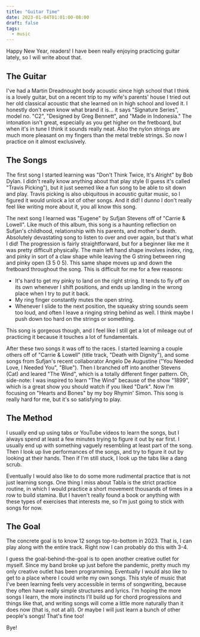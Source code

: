 ```yaml
---
title: "Guitar Time"
date: 2023-01-04T01:01:00-08:00
draft: false
tags:
  - music
---
```


Happy New Year, readers! I have been really enjoying practicing guitar lately, so I will write about that.

## The Guitar

I've had a Martin Dreadnought body acoustic since high school that I think is a lovely guitar, but on a recent trip to my wife's parents' house I tried out her old classical acoustic that she learned on in high school and loved it. I honestly don't even know what brand it is... it says "Signature Series", model no. "C2", "Designed by Greg Bennett", and "Made in Indonesia." The intonation isn't great, especially as you get higher on the fretboard, but when it's in tune I think it sounds really neat. Also the nylon strings are much more pleasant on my fingers than the metal treble strings. So now I practice on it almost exclusively.

## The Songs

The first song I started learning was "Don't Think Twice, It's Alright" by Bob Dylan. I didn't really know anything about that play style (I guess it's called "Travis Picking"), but it just seemed like a fun song to be able to sit down and play. Travis picking is also ubiquitous in acoustic guitar music, so I figured it would unlock a lot of other songs. And it did! I dunno I don't really feel like writing more about it, you all know this song.

The next song I learned was "Eugene" by Sufjan Stevens off of "Carrie & Lowell". Like much of this album, this song is a haunting reflection on Sufjan's childhood, relationship with his parents, and mother's death. Absolutely devastating song to listen to over and over again, but that's what I did! The progression is fairly straightforward, but for a beginner like me it was pretty difficult physically. The main left hand shape involves index, ring, and pinky in sort of a claw shape while leaving the G string between ring and pinky open (3 5 0 5). This same shape moves up and down the fretboard throughout the song. This is difficult for me for a few reasons:

- It's hard to get my pinky to land on the right string. It tends to fly off on its own whenever I shift positions, and ends up landing in the wrong place when I try to put it back.
- My ring finger constantly mutes the open string.
- Whenever I slide to the next position, the squeaky string sounds seem too loud, and often I leave a ringing string behind as well. I think maybe I push down too hard on the strings or something.

This song is gorgeous though, and I feel like I still get a lot of mileage out of practicing it because it touches a lot of fundamentals.

After these two songs it was off to the races. I started learning a couple others off of "Carrie & Lowell" (title track, "Death with Dignity"), and some songs from Sufjan's recent collaborator Angelo De Augustine ("You Needed Love, I Needed You", "Blue"). Then I branched off into another Stevens (Cat) and leared "The Wind", which is a totally different finger pattern. Oh, side-note: I was inspired to learn "The Wind" because of the show "1899", which is a great show you should watch if you liked "Dark". Now I'm focusing on "Hearts and Bones" by my boy Rhymin' Simon. This song is really hard for me, but it's so satisfying to play.

## The Method

I usually end up using tabs or YouTube videos to learn the songs, but I always spend at least a few minutes trying to figure it out by ear first. I usually end up with something vaguely resembling at least part of the song. Then I look up live performances of the songs, and try to figure it out by looking at their hands. Then if I'm still stuck, I look up the tabs like a dang scrub.

Eventually I would also like to do some more rudimental practice that is not just learning songs. One thing I miss about Tabla is the strict practice routine, in which I would practice a short movement thousands of times in a row to build stamina. But I haven't really found a book or anything with these types of exercises that interests me, so I'm just going to stick with songs for now.

## The Goal

The concrete goal is to know 12 songs top-to-bottom in 2023. That is, I can play along with the entire track. Right now I can probably do this with 3-4.

I guess the goal-behind-the-goal is to open another creative outlet for myself. Since my band broke up just before the pandemic, pretty much my only creative outlet has been programming. Eventually I would also like to get to a place where I could write my own songs. This style of music that I've been learning feels very accessible in terms of songwriting, because they often have really simple structures and lyrics. I'm hoping the more songs I learn, the more instincts I'll build up for chord progressions and things like that, and writing songs will come a little more naturally than it does now (that is, not at all). Or maybe I will just learn a bunch of other people's songs! That's fine too!

Bye!
